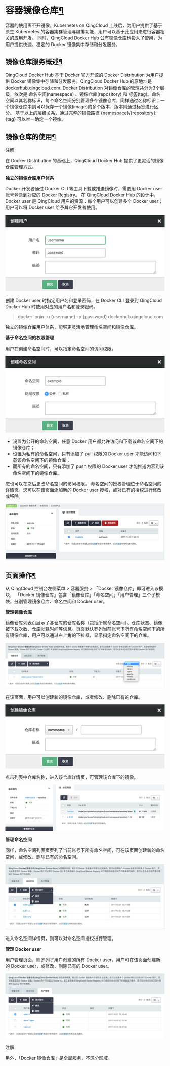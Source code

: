 ---
---

# 容器镜像仓库[¶](#guide-docker-hub "永久链接至标题")

容器的使用离不开镜像。Kubernetes on QingCloud 上线后，为用户提供了基于原生 Kubernetes 的容器集群管理与编排功能，用户可以基于此应用来进行容器相关的应用开发。 同时，QingCloud Docker Hub 公有镜像仓库也投入了使用，为用户提供快速、稳定的 Docker 镜像集中存储和分发服务。

## 镜像仓库服务概述[¶](#id2 "永久链接至标题")

QingCloud Docker Hub 基于 Docker 官方开源的 Docker Distribution 为用户提供 Docker 镜像集中存储和分发服务。QingCloud Docker Hub 的原地址是dockerhub.qingcloud.com. Docker Distribution 对镜像仓库的管理共分为3个层级，依次是 命名空间(namespace) 、镜像仓库(repository) 和 标签(tag)。命名空间以其名称标识，每个命名空间分别管理多个镜像仓库，同样通过名称标识；一个镜像仓库中则可以保存一个镜像(image)的多个版本，版本则通过标签进行区分。 基于以上的层级关系，通过完整的镜像路径 {namespace}/{repository}:{tag} 可以唯一确定一个镜像。

## 镜像仓库的使用[¶](#id3 "永久链接至标题")

注解

在 Docker Distribution 的基础上，QingCloud Docker Hub 提供了更灵活的镜像仓库管理方式。

**独立的镜像仓库用户体系**

Docker 开发者通过 Docker CLI 等工具下载或推送镜像时，需要用 Docker user 账号登录到对应的 Docker Registry。 在 QingCloud Docker Hub 的设计中， Docker user 是 QingCloud 用户的资源：每个用户可以创建多个 Docker user；用户可以将 Docker user 给予其它开发者使用。

[![](_images/docker_hub/user.png)](_images/docker_hub/user.png)

创建 Docker user 时指定用户名和登录密码，在 Docker CLI 登录到 QingCloud Docker Hub 时使用对应的用户名和登录密码。

> docker login -u {username} -p {password} dockerhub.qingcloud.com

独立的镜像仓库用户体系，能够更灵活地管理命名空间和镜像仓库。

**基于命名空间的权限管理**

用户在创建命名空间时，可以指定命名空间的访问权限。

[![](_images/docker_hub/namespace.png)](_images/docker_hub/namespace.png)

*   设置为公开的命名空间，任意 Docker 用户都允许访问和下载该命名空间下的镜像仓库；
*   设置为私有的命名空间，只有添加了 pull 权限的 Docker user 才能访问和下载该命名空间下的镜像仓库；
*   而所有的命名空间，只有添加了 push 权限的 Docker user 才能推送内容到该命名空间下的镜像仓库。

您也可以在之后更改命名空间的访问权限。 命名空间的授权管理位于命名空间的详情页。您可以在该页面添加新的 Docker user 授权，或对已有的授权进行修改或移除。

[![](_images/docker_hub/access.png)](_images/docker_hub/access.png)

## 页面操作[¶](#id4 "永久链接至标题")

从 QingCloud 控制台左侧菜单 > 容器服务 > 「Docker 镜像仓库」即可进入该模块， 「Docker 镜像仓库」包含「镜像仓库」「命名空间」「用户管理」三个子模块，分别管理镜像仓库、命名空间和 Docker user。

**管理镜像仓库**

镜像仓库列表页展示了各仓库的仓库名称（包括所属命名空间）、仓库状态、镜像被下载次数、仓库创建时间等信息。页面默认罗列当前账号下所有命名空间下的所有镜像仓库，用户可以通过右上角的下拉框，显示指定命名空间下的仓库。

[![](_images/docker_hub/repos.png)](_images/docker_hub/repos.png)

在该页面，用户可以创建新的镜像仓库，或者修改、删除已有的仓库。

[![](_images/docker_hub/create_repo.png)](_images/docker_hub/create_repo.png)

点击列表中仓库名称，进入该仓库详情页，可管理该仓库下的镜像。

[![](_images/docker_hub/repo_details.png)](_images/docker_hub/repo_details.png)

**管理命名空间**

同样，命名空间列表页罗列了当前账号下所有命名空间，可在该页面创建新的命名空间，或修改、删除已有的命名空间。

[![](_images/docker_hub/namespace_mgmt.png)](_images/docker_hub/namespace_mgmt.png)

进入命名空间详情页，则可以对命名空间授权进行管理。

**管理 Docker user**

用户管理页面，则罗列了用户创建的所有 Docker user，用户可在该页面创建新的 Docker user，或修改、删除已有的 Docker user。

[![](_images/docker_hub/user_mgmt.png)](_images/docker_hub/user_mgmt.png)

注解

另外，「Docker 镜像仓库」是全局服务，不区分区域。
